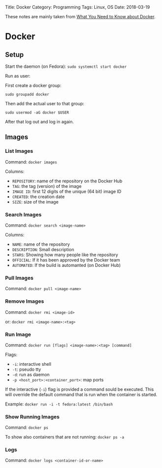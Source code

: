 Title: Docker
Category: Programming
Tags: Linux, OS
Date: 2018-03-19

These notes are mainly taken from
[What You Need to Know about Docker](https://www.packtpub.com/packt/free-ebook/what-you-need-know-about-docker).

# Docker

## Setup

Start the daemon (on Fedora): `sudo systemctl start docker`

Run as user:

First create a docker group:

`sudo groupadd docker`

Then add the actual user to that group:

`sudo usermod -aG docker $USER`

After that log out and log in again.

## Images

### List Images

Command: `docker images`

Columns:

- `REPOSITORY`: name of the repository on the Docker Hub
- `TAG`: the tag (version) of the image
- `IMAGE ID`: first 12 digits of the unique (64 bit) image ID
- `CREATED`: the creation date
- `SIZE`: size of the image


### Search Images

Command: `docker search <image-name>`

Columns:

- `NAME`: name of the repository
- `DESCRIPTION`: Small description
- `STARS`: Showing how many people like the repository
- `OFFICIAL`: If it has been approved by the Docker team
- `AUTOMATED`: If the build is automanted (on Docker Hub)


### Pull Images

Command: `docker pull <image-name>`

### Remove Images

Command: `docker rmi <image-id>`

or: `docker rmi <image-name>:<tag>`


### Run Image


Command: `docker run [flags] <image-name>:<tag> [command]`

Flags:

- `-i`: interactive shell
- `-t`: pseudo tty
- `-d`: run as daemon
- `-p <host_port>:<container_port>`: map ports

If the interactive (`-i`) flag is provided a command sould be executed.
This will override the default command that is run when the container is started.


Example: `docker run -i -t fedora:latest /bin/bash`


### Show Running Images

Command: `docker ps`

To show also containers that are not running: `docker ps -a`


### Logs

Command: `docker logs <container-id-or-name>`




